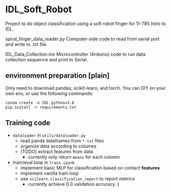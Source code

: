# IDL_Soft_Robot

Project to do object classification using a soft robot finger for 11-785 Intro to IDL.

spiral_finger_data_reader.py Computer-side code to read from serial port and write to .txt file.

IDL_Data_Collection.ino Microcontroller (Arduino) code to run data collection sequence and print to Serial.

## environment preparation [plain]
Only need to download pandas, scikit-learn, and torch. You can DIY on your own env, or use the following commands: 
```
conda create -n IDL python=3.8
pip install -r requirements.txt
```
## Training code
- `dataloader` in `utils/dataloader.py`
    - read panda dataframes from `*.txt` files
    - organize data according to columes
    - [TODO] extract features from data
        - currently only return `means` for each column
- train/eval loop in `train.ipynb`
    - implement basic MLP for classification based on contact **features**
    - implement vanilla train loop
    - use `scilearn.classification_report` to report metrics
        - currently achieve 0.0 validation accuracy :( 